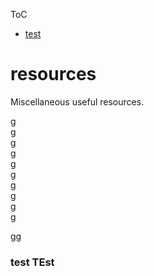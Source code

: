 ToC

- [test](#test-test)  

# resources
Miscellaneous useful resources.

g   
g  
g   
g  
g   
g  
g  
g  
g  
g  
  
gg  
  
  
### test TEst
